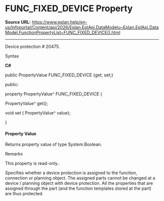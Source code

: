 # FUNC_FIXED_DEVICE Property

**Source URL:** https://www.eplan.help/en-us/Infoportal/Content/api/2026/Eplan.EplApi.DataModelu~Eplan.EplApi.DataModel.FunctionPropertyList~FUNC_FIXED_DEVICE().html

---

Device protection # 20475.

Syntax

**C#**



public PropertyValue FUNC_FIXED_DEVICE {get; set;}

public:

property PropertyValue^ FUNC_FIXED_DEVICE {

   PropertyValue^ get();

   void set (    PropertyValue^ value);

}


#### Property Value

Returns property value of type System.Boolean.

Remarks

This property is read-only..

Specifies whether a device protection is assigned to the function, connection or planning object. The assigned parts cannot be changed at a device / planning object with device protection. All the properties that are assigned through the part (and the function templates stored at the part) are thus protected.
